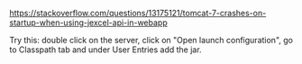 https://stackoverflow.com/questions/13175121/tomcat-7-crashes-on-startup-when-using-jexcel-api-in-webapp

Try this: double click on the server, click on "Open launch configuration", go to Classpath tab and under User Entries add the jar.